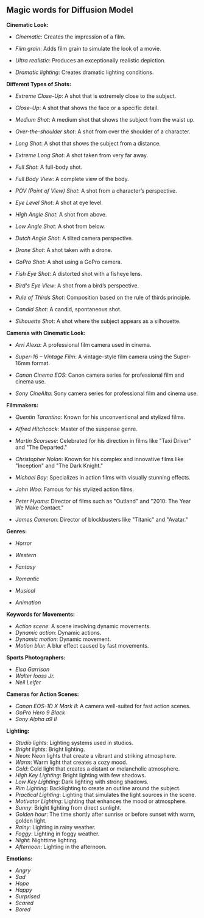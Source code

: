 ## Magic words for Diffusion Model

**Cinematic Look:**

- _Cinematic_: Creates the impression of a film.

- _Film grain_: Adds film grain to simulate the look of a movie.

- _Ultra realistic_: Produces an exceptionally realistic depiction.

- _Dramatic lighting_: Creates dramatic lighting conditions.

**Different Types of Shots:**

- _Extreme Close-Up_: A shot that is extremely close to the subject.

- _Close-Up_: A shot that shows the face or a specific detail.

- _Medium Shot_: A medium shot that shows the subject from the waist up.

- _Over-the-shoulder shot_: A shot from over the shoulder of a character.

- _Long Shot_: A shot that shows the subject from a distance.

- _Extreme Long Shot_: A shot taken from very far away.

- _Full Shot_: A full-body shot.

- _Full Body View_: A complete view of the body.

- _POV (Point of View) Shot_: A shot from a character’s perspective.

- _Eye Level Shot_: A shot at eye level.

- _High Angle Shot_: A shot from above.

- _Low Angle Shot_: A shot from below.

- _Dutch Angle Shot_: A tilted camera perspective.

- _Drone Shot_: A shot taken with a drone.

- _GoPro Shot_: A shot using a GoPro camera.

- _Fish Eye Shot_: A distorted shot with a fisheye lens.

- _Bird's Eye View_: A shot from a bird’s perspective.

- _Rule of Thirds Shot_: Composition based on the rule of thirds principle.

- _Candid Shot_: A candid, spontaneous shot.

- _Silhouette Shot_: A shot where the subject appears as a silhouette.

**Cameras with Cinematic Look:**

- _Arri Alexa_: A professional film camera used in cinema.

- _Super-16 – Vintage Film_: A vintage-style film camera using the Super-16mm format.

- _Canon Cinema EOS_: Canon camera series for professional film and cinema use.

- _Sony CineAlta_: Sony camera series for professional film and cinema use.

**Filmmakers:**

- _Quentin Tarantino_: Known for his unconventional and stylized films.

- _Alfred Hitchcock_: Master of the suspense genre.

- _Martin Scorsese_: Celebrated for his direction in films like "Taxi Driver" and "The Departed."

- _Christopher Nolan_: Known for his complex and innovative films like "Inception" and "The Dark Knight."

- _Michael Bay_: Specializes in action films with visually stunning effects.

- _John Woo_: Famous for his stylized action films.

- _Peter Hyams_: Director of films such as "Outland" and "2010: The Year We Make Contact."

- _James Cameron_: Director of blockbusters like "Titanic" and "Avatar."

**Genres:**

- _Horror_

- _Western_

- _Fantasy_

- _Romantic_

- _Musical_

- _Animation_

**Keywords for Movements:**

- _Action scene_: A scene involving dynamic movements.
- _Dynamic action_: Dynamic actions.
- _Dynamic motion_: Dynamic movement.
- _Motion blur_: A blur effect caused by fast movements.

**Sports Photographers:**

- _Elsa Garrison_
- _Walter Iooss Jr._
- _Neil Leifer_

**Cameras for Action Scenes:**

- _Canon EOS-1D X Mark II_: A camera well-suited for fast action scenes.
- _GoPro Hero 9 Black_
- _Sony Alpha a9 II_

**Lighting:**

- _Studio lights_: Lighting systems used in studios.
- _Bright lights_: Bright lighting.
- _Neon_: Neon lights that create a vibrant and striking atmosphere.
- _Warm_: Warm light that creates a cozy mood.
- _Cold_: Cold light that creates a distant or melancholic atmosphere.
- _High Key Lighting_: Bright lighting with few shadows.
- _Low Key Lighting_: Dark lighting with strong shadows.
- _Rim Lighting_: Backlighting to create an outline around the subject.
- _Practical Lighting_: Lighting that simulates the light sources in the scene.
- _Motivator Lighting_: Lighting that enhances the mood or atmosphere.
- _Sunny_: Bright lighting from direct sunlight.
- _Golden hour_: The time shortly after sunrise or before sunset with warm, golden light.
- _Rainy_: Lighting in rainy weather.
- _Foggy_: Lighting in foggy weather.
- _Night_: Nighttime lighting.
- _Afternoon_: Lighting in the afternoon.

**Emotions:**

- _Angry_
- _Sad_
- _Hope_
- _Happy_
- _Surprised_
- _Scared_
- _Bored_
